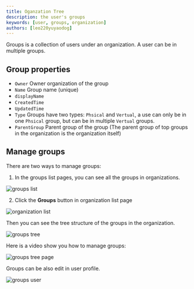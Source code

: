 ```yaml
---
title: Oganzation Tree
description: the user's groups
keywords: [user, groups, organization]
authors: [leo220yuyaodog]
---
```


Groups is a collection of users under an organization. A user can be in multiple groups.

## Group properties

- `Owner` Owner organization of the group
- `Name` Group name (unique)
- `displayName`
- `CreatedTime` 
- `UpdatedTime`
- `Type` Groups have two types: `Phsical` and `Vertual`, a use can only be in one `Phsical` group, but can be in multiple `Vertual` groups.
- `ParentGroup` Parent group of the group (The parent group of top groups in the organization is the organization itself)

## Manage groups

There are two ways to manage groups:
1. In the groups list pages, you can see all the groups in organizations.

![groups list](/img/organization/oganization_tree/groups_list.png)

2. Click the **Groups** button in organization list page

![organization list](/img/organization/oganization_tree/organization_tree_entry.png)

Then you can see the tree structure of the groups in the organization.

![groups tree](/img/organization/oganization_tree/groups_tree.png)

Here is a video show you how to manage groups:

![groups tree page](/img/organization/oganization_tree/groups_tree.gif)

Groups can be also edit in user profile.

![groups user](/img/organization/oganization_tree/groups_user.png)




